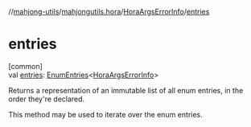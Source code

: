 //[mahjong-utils](../../../index.md)/[mahjongutils.hora](../index.md)/[HoraArgsErrorInfo](index.md)/[entries](entries.md)

# entries

[common]\
val [entries](entries.md): [EnumEntries](https://kotlinlang.org/api/latest/jvm/stdlib/kotlin-stdlib/kotlin.enums/-enum-entries/index.html)&lt;[HoraArgsErrorInfo](index.md)&gt;

Returns a representation of an immutable list of all enum entries, in the order they're declared.

This method may be used to iterate over the enum entries.
